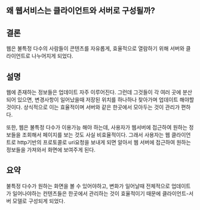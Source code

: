 ## 왜 웹서비스는 클라이언트와 서버로 구성될까?

## 결론

웹은 불특정 다수의 사람들이 콘텐츠를 자유롭게, 효율적으로 열람하기 위해 서버와 클라이언트로 나누어지게 되었다.

## 설명

웹에 존재하는 정보들은 업데이트 자주 이루어진다. 그런데 그것들이 각 여러 곳에 분산되어 있으면, 변경사항이 일어났을때 저장된 위치를 하나하나 찾아가며 업데이트 해야할 것이다. 상식적으로 이는 효율적이며 서버와 같은 한곳에서 모아두는 것이 관리가 편하다.

또한, 웹은 불특정 다수가 이용가능 해야 하는데, 사용자가 웹서버에 접근하여 원하는 정보들을 조회해서 페이지를 보는 것도 사실 비효율적이다.
그래서 사용자는 웹 클라이언트로 http기반의 프로토콜로 uri요청을 보내게 되면 알아서 웹 서버에 접근하여 원하는 정보들을 가져와서 화면에 보여주게 된다.

## 요약

불특정 다수가 원하는 화면을 볼 수 있어야하고, 변화가 일어날때 전체적으로 업데이트가 일어나야하는 컨텐츠들은 한곳에서 관리하는 것이 효율적이기 때문에 클라이언트-서버 모델로 구성되게 되었다.
